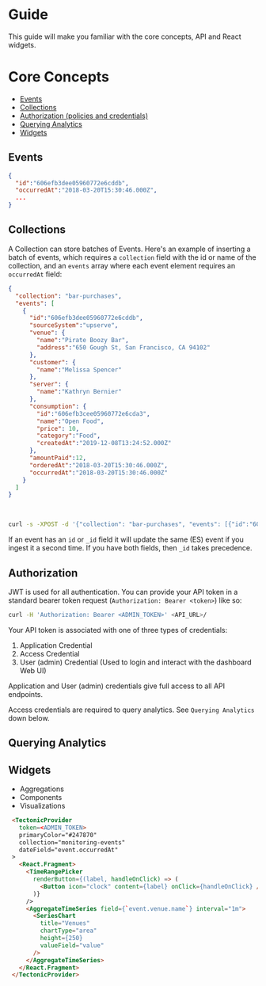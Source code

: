 # Guide

This guide will make you familiar with the core concepts, API and React widgets.

# Core Concepts
  - [Events](#events)
  - [Collections](#collections)
  - [Authorization (policies and credentials)](#authorization)
  - [Querying Analytics](#querying-analytics)
  - [Widgets](#widgets)

## Events

```json
{
  "id":"606efb3dee05960772e6cddb",
  "occurredAt":"2018-03-20T15:30:46.000Z",
  ...
}
```

## Collections

A Collection can store batches of Events. Here's an example of inserting a batch of events, which requires a `collection` field with the id or name of the collection, and an `events` array where each event element requires an `occurredAt` field:

```json
{
  "collection": "bar-purchases",
  "events": [
    {
      "id":"606efb3dee05960772e6cddb",
      "sourceSystem":"upserve",
      "venue": {
        "name":"Pirate Boozy Bar",
        "address":"650 Gough St, San Francisco, CA 94102"
      },
      "customer": {
        "name":"Melissa Spencer"
      },
      "server": {
        "name":"Kathryn Bernier"
      },
      "consumption": {
        "id":"606efb3cee05960772e6cda3",
        "name":"Open Food",
        "price": 10,
        "category":"Food",
        "createdAt":"2019-12-08T13:24:52.000Z"
      },
      "amountPaid":12,
      "orderedAt":"2018-03-20T15:30:46.000Z",
      "occurredAt":"2018-03-20T15:30:46.000Z"
    }
  ]
}
```
​​
```bash
curl -s -XPOST -d '{"collection": "bar-purchases", "events": [{"id":"606efb3dee05960772e6cddb","sourceSystem":"upserve","venue":{"name":"Pirate Boozy Bar","address":"650 Gough St, San Francisco, CA 94102"},"customer":{"name":"Melissa Spencer"},"server":{"name":"Kathryn Bernier"},"consumption":{"id":"606efb3cee05960772e6cda3","name":"Open Food","price":0,"category":"Food","createdAt":"2019-12-08T13:24:52.000Z"},"amountPaid":1,"occurredAt":"2018-03-20T15:30:46.000Z"}]}' <API_URL>/1/events -H "Authorization: Bearer <ADMIN_TOKEN>" -H "Content-Type: application/json"
```

If an event has an `id` or `_id` field it will update the same (ES) event if you ingest it a second time. If you have both fields, then `_id` takes precedence.

## Authorization

JWT is used for all authentication. You can provide your API token in a standard bearer token request (`Authorization: Bearer <token>`) like so:

```bash
curl -H 'Authorization: Bearer <ADMIN_TOKEN>' <API_URL>/
```

Your API token is associated with one of three types of credentials:
1. Application Credential
2. Access Credential
3. User (admin) Credential (Used to login and interact with the dashboard Web UI)

Application and User (admin) credentials give full access to all API endpoints.

Access credentials are required to query analytics. See `Querying Analytics` down below.

## Querying Analytics


## Widgets

- Aggregations
- Components
- Visualizations


```html
 <TectonicProvider
   token=<ADMIN_TOKEN>
   primaryColor="#247870"
   collection="monitoring-events"
   dateField="event.occurredAt"
 >
   <React.Fragment>
     <TimeRangePicker
       renderButton={(label, handleOnClick) => (
         <Button icon="clock" content={label} onClick={handleOnClick} />
       )}
     />
     <AggregateTimeSeries field={`event.venue.name`} interval="1m">
       <SeriesChart
         title="Venues"
         chartType="area"
         height={250}
         valueField="value"
       />
     </AggregateTimeSeries>
   </React.Fragment>
 </TectonicProvider>
```